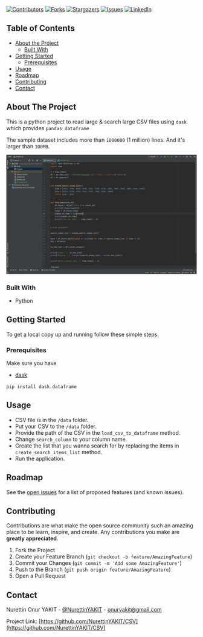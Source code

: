 <!-- PROJECT SHIELDS -->
<!--
*** I'm using markdown "reference style" links for readability.
*** Reference links are enclosed in brackets [ ] instead of parentheses ( ).
*** See the bottom of this document for the declaration of the reference variables
*** for contributors-url, forks-url, etc. This is an optional, concise syntax you may use.
*** https://www.markdownguide.org/basic-syntax/#reference-style-links
-->
[![Contributors][contributors-shield]][contributors-url]
[![Forks][forks-shield]][forks-url]
[![Stargazers][stars-shield]][stars-url]
[![Issues][issues-shield]][issues-url]
[![LinkedIn][linkedin-shield]][linkedin-url]


<!-- TABLE OF CONTENTS -->
## Table of Contents

* [About the Project](#about-the-project)
  * [Built With](#built-with)
* [Getting Started](#getting-started)
  * [Prerequisites](#prerequisites)
* [Usage](#usage)
* [Roadmap](#roadmap)
* [Contributing](#contributing)
* [Contact](#contact)




<!-- ABOUT THE PROJECT -->
## About The Project

This is a python project to read large & search large CSV files using `dask` which provides `pandas dataframe`

The sample dataset includes more than `1000000` (1 million) lines. And it's larger than `100MB`.

[![Product Name Screen Shot][product-screenshot]](https://example.com)

### Built With

* Python


<!-- GETTING STARTED -->
## Getting Started

To get a local copy up and running follow these simple steps.

### Prerequisites

Make sure you have

* [dask](https://dask.org/)

```
pip install dask.dataframe
```


<!-- USAGE EXAMPLES -->
## Usage

- CSV file is in the `/data` folder.
- Put your CSV to the `/data` folder.
- Provide the path of the CSV in the `load_csv_to_dataframe` method.
- Change `search_column` to your column name.
- Create the list that you wanna search for by replacing the items in `create_search_items_list` method.
- Run the application.

<!-- ROADMAP -->
## Roadmap

See the [open issues](https://github.com/NurettinYAKIT/CSV/issues) for a list of proposed features (and known issues).



<!-- CONTRIBUTING -->
## Contributing

Contributions are what make the open source community such an amazing place to be learn, inspire, and create. Any contributions you make are **greatly appreciated**.

1. Fork the Project
2. Create your Feature Branch (`git checkout -b feature/AmazingFeature`)
3. Commit your Changes (`git commit -m 'Add some AmazingFeature'`)
4. Push to the Branch (`git push origin feature/AmazingFeature`)
5. Open a Pull Request


<!-- CONTACT -->
## Contact

Nurettin Onur YAKIT - [@NurettinYAKIT](https://twitter.com/NurettinYAKIT) - onuryakit@gmail.com

Project Link: [https://github.com/NurettinYAKIT/CSV](https://github.com/NurettinYAKIT/CSV)



<!-- MARKDOWN LINKS & IMAGES -->
<!-- https://www.markdownguide.org/basic-syntax/#reference-style-links -->
[contributors-shield]: https://img.shields.io/github/contributors/nurettinyakit/CSV.svg?style=flat-square
[contributors-url]: https://github.com/nurettinyakit/CSV/graphs/contributors
[forks-shield]: https://img.shields.io/github/forks/nurettinyakit/CSV.svg?style=flat-square
[forks-url]: https://github.com/nurettinyakit/CSV/network/members
[stars-shield]: https://img.shields.io/github/stars/nurettinyakit/CSV.svg?style=flat-square
[stars-url]: https://github.com/nurettinyakit/CSV/stargazers
[issues-shield]: https://img.shields.io/github/issues/nurettinyakit/CSV.svg?style=flat-square
[issues-url]: https://github.com/nurettinyakit/CSV/issues
[license-shield]: https://img.shields.io/github/license/nurettinyakit/CSV.svg?style=flat-square
[license-url]: https://github.com/nurettinyakit/CSV/blob/master/LICENSE.txt
[linkedin-shield]: https://img.shields.io/badge/-LinkedIn-black.svg?style=flat-square&logo=linkedin&colorB=555
[linkedin-url]: https://linkedin.com/in/nurettinyakit
[product-screenshot]: images/screenshot.png